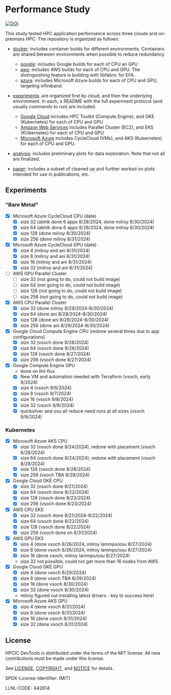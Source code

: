 # Performance Study

[![DOI](https://zenodo.org/badge/837429553.svg)](https://zenodo.org/doi/10.5281/zenodo.13738495)

This study tested HPC application performance across three clouds and on-premises HPC. The repository is organized as follows:

- [docker](docker): includes container builds for different environments. Containers are shared between environments when possible to reduce redundancy.
  - [google](docker/google): includes Google builds for each of CPU an GPU
  - [aws](docker/aws): includes AWS builds for each of CPU and GPU. The distinguishing feature is building with libfabric for EFA.
  - [azure](docker/azure): includes Microsoft Azure builds for each of CPU and GPU, targeting infiniband.

- [experiments](experiments): are organized first by cloud, and then the underlying environment. In each, a README with the full experiment protocol (and usually commands to run) are included.
  - [Google Cloud](experiments/google) includes HPC Toolkit (Compute Engine), and GKE (Kubernetes) for each of CPU and GPU
  - [Amazon Web Services](experiments/aws) includes Parallel Cluster (EC2), and EKS (KUbernetes) for each of CPU and GPU
  - [Microsoft Azure](experiments/azure) includes CycleCloud (VMs), and AKS (Kubernetes) for each of CPU and GPU.
- [analysis](analysis): includes preliminary plots for data exploration. Note that not all are finalized.
- [paper](paper): includes a subset of cleaned up and further worked on plots intended for use in publications, etc.

## Experiments

### "Bare Metal"

- [x] Microsoft Azure CycleCloud CPU (date)
  - [x] size 32 (abhik done 6 apps 8/28/2024, done milroy 8/30/2024)
  - [x] size 64 (abhik done 6 apps 8/28/2024, done milroy 8/30/2024)
  - [x] size 128 (done milroy 8/30/2024)
  - [x] size 256 (done milroy 8/31/2024)
- [x] Microsoft Azure CycleCloud GPU (date)
  - [x] size 4 (milroy and ani 8/31/2024)
  - [x] size 8 (milroy and ani 8/31/2024)
  - [x] size 16 (milroy and ani 8/31/2024)
  - [x] size 32 (milroy and ani 8/31/2024)
- [ ] AWS GPU Parallel Cluster
  - [ ] size 32 (not going to do, could not build image)
  - [ ] size 64 (not going to do, could not build image)
  - [ ] size 128 (not going to do, could not build image)
  - [ ] size 256 (not going to do, could not build image)
- [x] AWS CPU Parallel Cluster
  - [x] size 32 (done milroy 8/29/2024-8/30/2024)
  - [x] size 64 (done ani 8/29/2024-8/30/2024)
  - [x] size 128 (done ani 8/29/2024-8/30/2024)
  - [x] size 256 (done ani 8/29/2024-8/30/2024)
- [x] Google Cloud Compute Engine CPU (redone several times due to app configurations)
  - [x] size 32 (vsoch done 8/26/2024)
  - [x] size 64 (vsoch done 8/26/2024)
  - [x] size 128 (vsoch done 8/27/2024)
  - [x] size 256 (vsoch done 8/27/2024)
- [x] Google Compute Engine GPU
  - done on llnl-flux
  - [x] New VM and automation needed with Terraform (vsoch, early 9/2024)
  - [x] size 4 (vsoch 9/6/2024)
  - [x] size 8 (vsoch 9/7/2024)
  - [x] size 16 (vsoch 9/8/2024)
  - [x] size 32 (vsoch 9/8/2024)
  - [x] quicksilver and osu all reduce need runs at all sizes (vsoch 9/9/2024)

### Kubernetes

- [x] Microsoft Azure AKS CPU
  - [x] size 32 (vsoch done 8/24/2024), redone with placement (vsoch 8/28/2024)
  - [x] size 64 (vsoch done 8/24/2024), redone with placement (vsoch 8/28/2024)
  - [x] size 128 (vsoch done 8/28/2024)
  - [x] size 256 (vsoch TBA 8/29/2024)
- [x] Google Cloud GKE CPU
  - [x] size 32 (vsoch done 8/21/2024)
  - [x] size 64 (vsoch done 8/22/2024)
  - [x] size 128 (vsoch done 8/23/2024)
  - [x] size 256 (vsoch done 8/23/2024)
- [x] AWS CPU EKS
  - [x] size 32 (vsoch done 8/21/2024-8/22/2024)
  - [x] size 64  (vsoch done 8/22/2024) 
  - [x] size 128 (vsoch done 8/22/2024) 
  - [x] size 256 (vsoch done on 8/31/2024)
- [x] AWS GPU EKS
  - [x] size 4 (done vsoch 8/26/2024, milroy lammps/osu 8/27/2024)
  - [x] size 8 (done vsoch 8/26/2024, milroy lammps/osu 8/27/2024)
  - [x] size 16 (done vsoch, milroy lammps/osu 8/27/2024)
  - size 32 not possible, could not get more than 16 nodes from AWS
- [x] Google Cloud GKE GPU
  - [x] size 4 (done vsoch 8/29/2024)
  - [x] size 8 (done vsoch TBA 8/29/2024)
  - [x] size 16 (done vsoch 8/30/2024)
  - [x] size 32 (done vsoch 8/30/2024)
   - milroy figured out installing latest drivers - key to success here!
- [x] Microsoft Azure AKS GPU
  - [x] size 4 (done vsoch 8/31/2024)
  - [x] size 8 (done vsoch 8/31/2024)
  - [x] size 16 (done vsoch 8/31/2024)
  - [x] size 32 (done vsoch 8/31/2024)

## License

HPCIC DevTools is distributed under the terms of the MIT license.
All new contributions must be made under this license.

See [LICENSE](https://github.com/converged-computing/cloud-select/blob/main/LICENSE),
[COPYRIGHT](https://github.com/converged-computing/cloud-select/blob/main/COPYRIGHT), and
[NOTICE](https://github.com/converged-computing/cloud-select/blob/main/NOTICE) for details.

SPDX-License-Identifier: (MIT)

LLNL-CODE- 842614
